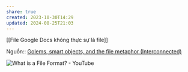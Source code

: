 ```yaml
---
share: true
created: 2023-10-30T14:29
updated: 2024-08-25T21:03
---
```

[[File Google Docs không thực sự là file]]

Nguồn:: [Golems, smart objects, and the file metaphor (Interconnected)](https://interconnected.org/home/2021/02/01/golems)

![What is a File Format? - YouTube](https://youtu.be/VVdmmN0su6E?si=qjf88xGD4_ziY479)